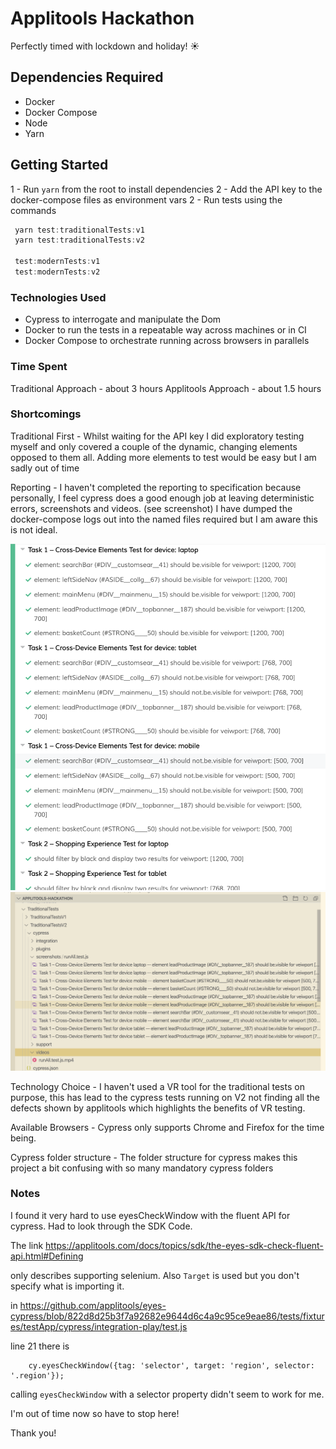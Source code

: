 # Applitools Hackathon

Perfectly timed with lockdown and holiday! ☀️

## Dependencies Required

- Docker
- Docker Compose
- Node
- Yarn

## Getting Started

1 - Run `yarn` from the root to install dependencies
2 - Add the API key to the docker-compose files as environment vars
2 - Run tests using the commands

``` javascript
 yarn test:traditionalTests:v1
 yarn test:traditionalTests:v2

 test:modernTests:v1
 test:modernTests:v2
```

### Technologies Used

- Cypress to interrogate and manipulate the Dom
- Docker to run the tests in a repeatable way across machines or in CI
- Docker Compose to orchestrate running across browsers in parallels

### Time Spent

Traditional Approach - about 3 hours
Applitools Approach - about 1.5 hours

### Shortcomings

Traditional First - 
Whilst waiting for the API key I did exploratory testing myself and only covered a couple of the dynamic, changing elements opposed to them all. Adding more elements to test would be easy but I am sadly out of time 

Reporting -
I haven't completed the reporting to specification because personally, I feel cypress does a good enough job at leaving deterministic errors, screenshots and videos. (see screenshot)
I have dumped the docker-compose logs out into the named files required but I am aware this is not ideal.

![](./testNames.png)
![](./sceenshotFileNames.png)

Technology Choice -
I haven't used a VR tool for the traditional tests on purpose, this has lead to the cypress tests running on V2 not finding all the defects shown by applitools which highlights the benefits of VR testing.

Available Browsers -
Cypress only supports Chrome and Firefox for the time being.


Cypress folder structure - The folder structure for cypress makes this project a bit confusing with so many mandatory cypress folders



### Notes

I found it very hard to use eyesCheckWindow with the fluent API for cypress. Had to look through the SDK Code.

The link 
https://applitools.com/docs/topics/sdk/the-eyes-sdk-check-fluent-api.html#Defining

only describes supporting selenium. Also `Target` is used but you don't specify what is importing it. 

in
https://github.com/applitools/eyes-cypress/blob/822d8d25b3f7a92682e9644d6c4a9c95ce9eae86/tests/fixtures/testApp/cypress/integration-play/test.js

line 21 there is 

```
    cy.eyesCheckWindow({tag: 'selector', target: 'region', selector: '.region'});

```
calling `eyesCheckWindow` with a selector property didn't seem to work for me.

I'm out of time now so have to stop here!

Thank you!
